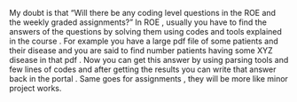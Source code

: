 My doubt is that “Will there be any coding level questions in the ROE and the weekly graded assignments?”
In ROE , usually you have to find the answers of the questions by solving them using codes and tools explained in the course . For example you have a large pdf file of some patients and their disease and you are said to find number patients having some XYZ disease in that pdf . Now you can get this answer by using parsing tools and few lines of codes and after getting the results you can write that answer back in the portal . Same goes for assignments , they will be more like minor project works.
